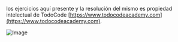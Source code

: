 los ejercicios aquí presente y la resolución del mismo es propiedad intelectual de TodoCode [https://www.todocodeacademy.com](https://www.todocodeacademy.com).

![Image](https://todocodeacademy.com/wp-content/uploads/2020/12/cropped-LogoConSombras-sinfondo-166x38.png)
